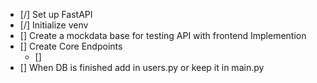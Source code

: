 - [/] Set up FastAPI
- [/] Initialize venv
- [] Create a mockdata base for testing API with frontend Implemention
- [] Create Core Endpoints
  - []
- [] When DB is finished add in users.py or keep it in main.py